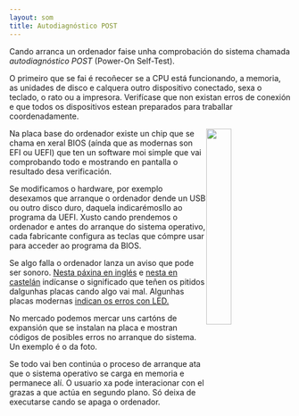 ```yaml
---
layout: som
title: Autodiagnóstico POST
---
```



Cando arranca un ordenador faise unha comprobación do sistema chamada *autodiagnóstico POST* (Power-On Self-Test).

O primeiro que se fai é  recoñecer se a CPU está funcionando, a memoria, as unidades de disco e calquera outro dispositivo conectado, sexa o teclado, o rato ou a impresora. Verifícase que non existan erros de conexión e que todos os dispositivos estean preparados para traballar coordenadamente.

<img style="float: right;" width="30%" src="https://upload.wikimedia.org/wikipedia/commons/f/f4/POST_card_98usd.jpg"/>

Na placa base do ordenador existe un chip que se chama en xeral BIOS (aínda que  as modernas son  EFI ou UEFI) que ten un software moi simple que vai comprobando todo e mostrando en pantalla o resultado desa verificación.

Se modificamos o hardware, por exemplo desexamos que arranque o ordenador dende  un USB ou outro disco duro, daquela indicarémosllo ao  programa da UEFI. Xusto cando prendemos o ordenador e antes do arranque do sistema operativo, cada fabricante configura as teclas que cómpre usar para acceder ao programa da BIOS.



Se algo falla o ordenador lanza un aviso que pode ser sonoro. [Nesta páxina en inglés](http://www.computerhope.com/beep.htm) e
[nesta en castelán](http://www.itespresso.es/interpreta-los-sonidos-de-la-placa-base-37461.html)
indícanse o significado que teñen os  pitidos dalgunhas placas cando algo vai mal. Algunhas  placas modernas [indican os erros con LED.](https://www.reddit.com/media?url=https%3A%2F%2Fpreview.redd.it%2Fez-debug-led-red-cpu-orange-dram-v0-yhpedcve2pfa1.jpg%3Fauto%3Dwebp%26s%3D9b9dafaae092e8aa3830c4d6209c508096a359cc) 


No mercado podemos mercar uns cartóns de expansión que se instalan na placa e mostran códigos de posibles erros no arranque do sistema. Un exemplo é o da foto.


Se todo vai ben continúa o proceso de arranque ata que o sistema operativo se carga en memoria e permanece alí. O usuario xa pode interacionar con el  grazas a que actúa en segundo plano. Só deixa de executarse cando se apaga o ordenador.
